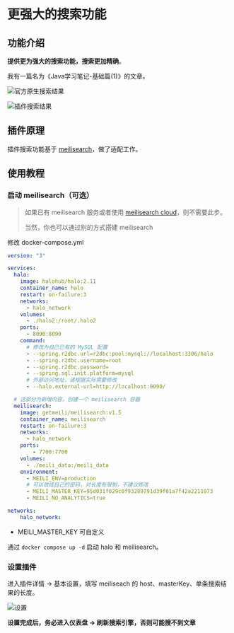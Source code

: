 # 更强大的搜索功能

## 功能介绍

**提供更为强大的搜索功能，搜索更加精确**。

我有一篇名为《Java学习笔记-基础篇(1)》的文章。

![官方原生搜索结果](https://rainsheep.oss-cn-beijing.aliyuncs.com/blog/2024/01/1705073153-85c.png)

![插件搜索结果](https://rainsheep.oss-cn-beijing.aliyuncs.com/blog/2024/01/1705073724-3e2.png)

## 插件原理

插件搜索功能基于 [meilisearch](https://www.meilisearch.com)，做了适配工作。

## 使用教程

### 启动 meilisearch（可选）

> 如果已有 meilisearch 服务或者使用 [meilisearch cloud](https://www.meilisearch.com/cloud)，则不需要此步。
> 
> 当然，你也可以通过别的方式搭建 meilisearch

修改 docker-compose.yml

```yaml
version: "3"

services:
  halo:
    image: halohub/halo:2.11
    container_name: halo
    restart: on-failure:3
    networks:
      - halo_network
    volumes:
      - ./halo2:/root/.halo2
    ports:
      - 8090:8090
    command:
      # 修改为自己已有的 MySQL 配置
      - --spring.r2dbc.url=r2dbc:pool:mysql://localhost:3306/halo
      - --spring.r2dbc.username=root
      - --spring.r2dbc.password=
      - --spring.sql.init.platform=mysql
      # 外部访问地址，请根据实际需要修改
      - --halo.external-url=http://localhost:8090/

  # 这部分为新增内容，创建一个 meilisearch 容器
  meilisearch:
    image: getmeili/meilisearch:v1.5
    container_name: meilisearch
    restart: on-failure:3
    networks:
      - halo_network
    ports:
        - 7700:7700
    volumes:
      - ./meili_data:/meili_data
    environment:
      - MEILI_ENV=production
      # 可以改成自己的密码，对长度有限制，不建议修改
      - MEILI_MASTER_KEY=95d031f029c0f93289791d39f01a7f42a2211973
      - MEILI_NO_ANALYTICS=true

networks:
    halo_network:
```

* MEILI_MASTER_KEY 可自定义

通过 `docker compose up -d` 启动 halo 和 meilisearch。 

### 设置插件

进入插件详情 -> 基本设置，填写 meiliseach 的 host、masterKey、单条搜索结果的长度。

![设置](https://oss.rainsheep.cn/blog/2024/01/1705076571-cc7.png)

**设置完成后，务必进入仪表盘 → 刷新搜索引擎，否则可能搜不到文章**



